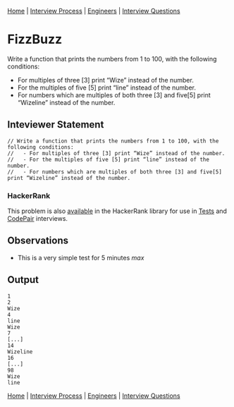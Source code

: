 [Home](../../../README.md) |
[Interview Process](../../README.md) |
[Engineers](../README.md) |
[Interview Questions](README.md)

# FizzBuzz

Write a function that prints the numbers from 1 to 100, with the following conditions:
- For multiples of three [3] print “Wize” instead of the number.
- For the multiples of five [5] print “line” instead of the number.
- For numbers which are multiples of both three [3] and five[5] print “Wizeline” instead of the number.

## Inteviewer Statement
 ```
// Write a function that prints the numbers from 1 to 100, with the following conditions:
//   - For multiples of three [3] print “Wize” instead of the number.
//   - For the multiples of five [5] print “line” instead of the number.
//   - For numbers which are multiples of both three [3] and five[5] print “Wizeline” instead of the number.
 ```

### HackerRank
This problem is also
[available](https://www.hackerrank.com/x/library/hackerrank/coding/questions/111166/view)
in the HackerRank library for use in
[Tests](https://www.hackerrank.com/x/tests) and
[CodePair](https://www.hackerrank.com/x/interviews/mypads)
interviews.

## Observations

- This is a very simple test for 5 minutes *max*

## Output
```
1
2
Wize
4
line
Wize
7
[...]
14
Wizeline
16
[...]
98
Wize
line
```

[Home](../../../README.md) |
[Interview Process](../../README.md) |
[Engineers](../README.md) |
[Interview Questions](README.md)
